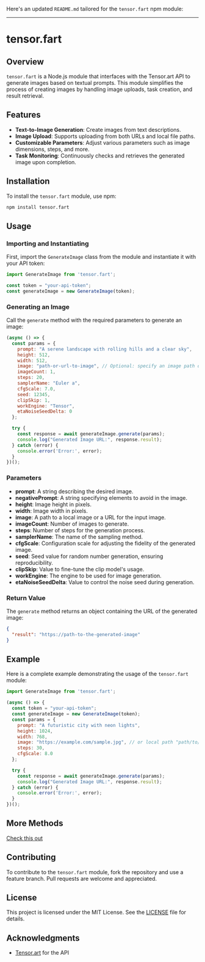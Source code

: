 Here's an updated `README.md` tailored for the `tensor.fart` npm module:

---

# tensor.fart

## Overview

`tensor.fart` is a Node.js module that interfaces with the Tensor.art API to generate images based on textual prompts. This module simplifies the process of creating images by handling image uploads, task creation, and result retrieval.

## Features

- **Text-to-Image Generation**: Create images from text descriptions.
- **Image Upload**: Supports uploading from both URLs and local file paths.
- **Customizable Parameters**: Adjust various parameters such as image dimensions, steps, and more.
- **Task Monitoring**: Continuously checks and retrieves the generated image upon completion.

## Installation

To install the `tensor.fart` module, use npm:

```bash
npm install tensor.fart
```

## Usage

### Importing and Instantiating

First, import the `GenerateImage` class from the module and instantiate it with your API token:

```javascript
import GenerateImage from 'tensor.fart';

const token = "your-api-token";
const generateImage = new GenerateImage(token);
```

### Generating an Image

Call the `generate` method with the required parameters to generate an image:

```javascript
(async () => {
  const params = {
    prompt: "A serene landscape with rolling hills and a clear sky",
    height: 512,
    width: 512,
    image: "path-or-url-to-image", // Optional: specify an image path or URL
    imageCount: 1,
    steps: 20,
    samplerName: "Euler a",
    cfgScale: 7.0,
    seed: 12345,
    clipSkip: 1,
    workEngine: "Tensor",
    etaNoiseSeedDelta: 0
  };

  try {
    const response = await generateImage.generate(params);
    console.log("Generated Image URL:", response.result);
  } catch (error) {
    console.error('Error:', error);
  }
})();
```

### Parameters

- **prompt**: A string describing the desired image.
- **negativePrompt**: A string specifying elements to avoid in the image.
- **height**: Image height in pixels.
- **width**: Image width in pixels.
- **image**: A path to a local image or a URL for the input image.
- **imageCount**: Number of images to generate.
- **steps**: Number of steps for the generation process.
- **samplerName**: The name of the sampling method.
- **cfgScale**: Configuration scale for adjusting the fidelity of the generated image.
- **seed**: Seed value for random number generation, ensuring reproducibility.
- **clipSkip**: Value to fine-tune the clip model's usage.
- **workEngine**: The engine to be used for image generation.
- **etaNoiseSeedDelta**: Value to control the noise seed during generation.

### Return Value

The `generate` method returns an object containing the URL of the generated image:

```json
{
  "result": "https://path-to-the-generated-image"
}
```

## Example

Here is a complete example demonstrating the usage of the `tensor.fart` module:

```javascript
import GenerateImage from 'tensor.fart';

(async () => {
  const token = "your-api-token";
  const generateImage = new GenerateImage(token);
  const params = {
    prompt: "A futuristic city with neon lights",
    height: 1024,
    width: 768,
    image: "https://example.com/sample.jpg", // or local path "path/to/your/image.jpg"
    steps: 30,
    cfgScale: 8.0
  };

  try {
    const response = await generateImage.generate(params);
    console.log("Generated Image URL:", response.result);
  } catch (error) {
    console.error('Error:', error);
  }
})();
```

## More Methods
[Check this out](https://github.com/SatoX69/Tensor.fart/tree/main/example/extended_examples)


## Contributing

To contribute to the `tensor.fart` module, fork the repository and use a feature branch. Pull requests are welcome and appreciated.

## License

This project is licensed under the MIT License. See the [LICENSE](LICENSE) file for details.

## Acknowledgments

- [Tensor.art](https://tensor.art) for the API